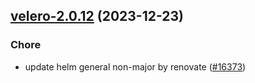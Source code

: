 

## [velero-2.0.12](https://github.com/truecharts/charts/compare/velero-2.0.11...velero-2.0.12) (2023-12-23)

### Chore

- update helm general non-major by renovate ([#16373](https://github.com/truecharts/charts/issues/16373))
  
  